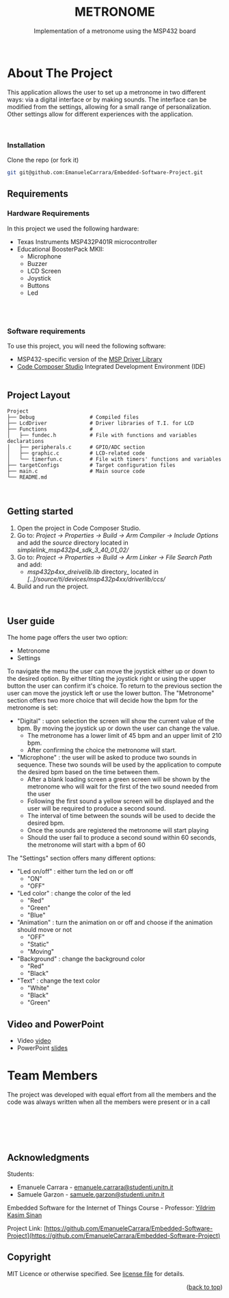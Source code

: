 <h1 align="center">METRONOME</h1>
<p align="center">
  Implementation of a metronome using the MSP432 board
  <br />
  <br /><br />
</p>




# About The Project
This application allows the user to set up a metronome in two different ways: via a digital interface or by making sounds.
The interface can be modified from the settings, allowing for a small range of personalization. Other settings allow for
different experiences with the application.




<br>




### Installation




 Clone the repo (or fork it)
   ```sh
   git git@github.com:EmanueleCarrara/Embedded-Software-Project.git
   ```






## Requirements






### Hardware Requirements


In this project we used the following  hardware:


* Texas Instruments MSP432P401R microcontroller
* Educational BoosterPack MKII:
    * Microphone
    * Buzzer
    * LCD Screen
    * Joystick
    * Buttons
    * Led






<br><br>


### Software requirements


To use this project, you will need the following software:


* MSP432-specific version of the [MSP Driver Library](https://www.ti.com/tool/MSPDRIVERLIB)
* [Code Composer Studio](https://www.ti.com/tool/CCSTUDIO) Integrated Development Environment (IDE)
<br> <br>




## Project Layout
    Project
    ├── Debug                  # Compiled files
    ├── LcdDriver              # Driver libraries of T.I. for LCD
    ├── Functions              #
    │   ├── fundec.h           # File with functions and variables declarations
    │   ├── peripherals.c      # GPIO/ADC section
    │   ├── graphic.c          # LCD-related code
    │   └── timerfun.c         # File with timers' functions and variables
    ├── targetConfigs          # Target configuration files
    ├── main.c                 # Main source code
    └── README.md


<br>




## Getting started




1. Open the project in Code Composer Studio.
2. Go to: _Project → Properties → Build → Arm Compiler → Include Options_ and add the _source_ directory located in _simplelink_msp432p4_sdk_3_40_01_02/_
3. Go to: _Project → Properties → Build → Arm Linker → File Search Path_ and add:
    * _msp432p4xx_dreivelib.lib_ directory_ located in _[..]/source/ti/devices/msp432p4xx/driverlib/ccs/_
4. Build and run the project.




<br>




## User guide


The home page offers the user two option:
 * Metronome
 * Settings <br>

To navigate the menu the user can move the joystick either up or down to the desired option.
By either tilting the joystick right or using the upper button the user can confirm it's choice.
To return to the previous section the user can move the joystick left or use the lower button.
The "Metronome" section offers two more choice that will decide how the bpm for the metronome is set: <br>
* "Digital" : upon selection the screen will show the current value of the bpm. By moving the joystick up or down the user can change the value.
  * The metronome has a lower limit of 45 bpm and an upper limit of 210 bpm.
  * After confirming the choice the metronome will start.
* "Microphone" : the user will be asked to produce two sounds in sequence. These two sounds will be used by the application to compute the desired bpm based on the time between them.
  * After a blank loading screen a green screen will be shown by the metronome who will wait for the first of the two sound needed from the user
  * Following the first sound a yellow screen will be displayed and the user will be required to produce a second sound.
  * The interval of time between the sounds will be used to decide the desired bpm.
  * Once the sounds are registered the metronome will start playing
  * Should the user fail to produce a second sound within 60 seconds, the metronome will start with a bpm of 60 <br>
  
The "Settings" section offers many different options:
* "Led on/off" : either turn the led on or off
  * "ON"
  * "OFF"
* "Led color" : change the color of the led
  * "Red"
  * "Green"
  * "Blue"
* "Animation" : turn the animation on or off and choose if the animation should move or not
  * "OFF"
  * "Static"
  * "Moving"
* "Background" : change the background color
  * "Red"
  * "Black"
* "Text" : change the text color
  * "White"
  * "Black"
  * "Green"




## Video and PowerPoint


- Video [video](https://youtu.be/3l_956rOnLY)
- PowerPoint [slides](https://github.com/EmanueleCarrara/Embedded-Software-Project/blob/main/Project%20presentation.pptx)










# Team Members




The project was developed with equal effort from all the members and the code was always written when all the members were present or in a call




<br> <br>


<br>


## Acknowledgments


Students: <br>
* Emanuele Carrara - emanuele.carrara@studenti.unitn.it <br>
* Samuele Garzon - samuele.garzon@studenti.unitn.it <br>


Embedded Software for the Internet of Things Course - Professor: <a href="https://webapps.unitn.it/du/it/Persona/PER0212812/Didattica">Yildrim Kasim Sinan</a>


Project Link: [https://github.com/EmanueleCarrara/Embedded-Software-Project](https://github.com/EmanueleCarrara/Embedded-Software-Project)


## Copyright
MIT Licence or otherwise specified. See [license file](LICENSE) for details.


<p align="right">(<a href="#readme-top">back to top</a>)</p>
